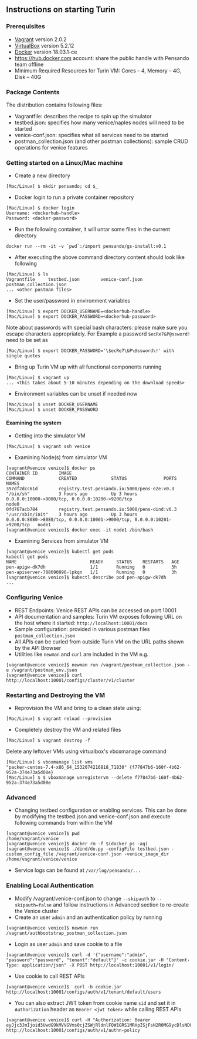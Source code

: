 
## Instructions on starting Turin

### Prerequisites
- [Vagrant](https://releases.hashicorp.com/vagrant/2.0.2/) version 2.0.2
- [VirtualBox](https://www.virtualbox.org/wiki/Download_Old_Builds_5_2) version 5.2.12
- [Docker](https://docs.docker.com/install/) version 18.03.1-ce
- https://hub.docker.com account: share the public handle with Pensando team offline
- Minimum Required Resources for Turin VM: Cores – 4, Memory – 4G, Disk – 40G

### Package Contents
The distribution contains following files:
- Vagrantfile: describes the recipe to spin up the simulator
- testbed.json: specifies how many venice/naples nodes will need to be started
- venice-conf.json: specifies what all services need to be started
- postman_collection.json (and other postman collections): sample CRUD operations for venice features

### Getting started on a Linux/Mac machine

- Create a new directory
```
[Mac/Linux] $ mkdir pensando; cd $_
```

- Docker login to run a private container repository
```
[Mac/Linux] $ docker login
Username: <dockerhub-handle>
Password: <docker-password>
```

- Run the following container, it will untar some files in the current directory
```
docker run --rm -it -v `pwd`:/import pensando/gs-install:v0.1
```

- After executing the above command directory content should look like following
```
[Mac/Linux] $ ls
Vagrantfile		testbed.json		venice-conf.json	postman_collection.json
... <other postman files>
```

- Set the user/password in environment variables
```
[Mac/Linux] $ export DOCKER_USERNAME=<dockerhub-handle>
[Mac/Linux] $ export DOCKER_PASSWORD=<dockerhub-password>
```
Note about passwords with special bash characters: please make sure you escape
characters appropriately. For Example a password `$ecRe7&P@ssword!` need to be set as
```
[Mac/Linux] $ export DOCKER_PASSWORD='\$ecRe7\&P\@ssword\!' with single quotes
```

- Bring up Turin VM up with all functional components running
```
[Mac/Linux] $ vagrant up
... <this takes about 5-10 minutes depending on the download speeds>
```

- Environment variables can be unset if needed now
```
[Mac/Linux] $ unset DOCKER_USERNAME
[Mac/Linux] $ unset DOCKER_PASSWORD
```

#### Examining the system
- Getting into the simulator VM
```
[Mac/Linux] $ vagrant ssh venice
```
- Examining Node(s) from simulator VM
```
[vagrant@venice venice]$ docker ps
CONTAINER ID        IMAGE                                           COMMAND             CREATED             STATUS              PORTS                                                                      NAMES
397df2dcc61d        registry.test.pensando.io:5000/pens-e2e:v0.3    "/bin/sh"           3 hours ago         Up 3 hours          0.0.0.0:10000->9000/tcp, 0.0.0.0:10200->9200/tcp                           node0
0fd767acb784        registry.test.pensando.io:5000/pens-dind:v0.3   "/usr/sbin/init"    3 hours ago         Up 3 hours          0.0.0.0:8080->8080/tcp, 0.0.0.0:10001->9000/tcp, 0.0.0.0:10201->9200/tcp   node1
[vagrant@venice venice]$ docker exec -it node1 /bin/bash
```
- Examining Services from simulator VM
```
[vagrant@venice venice]$ kubectl get pods
kubectl get pods
NAME                            READY     STATUS    RESTARTS   AGE
pen-apigw-dk7dh                 1/1       Running   0          3h
pen-apiserver-788690896-lpkqn   1/1       Running   0          3h
[vagrant@venice venice]$ kubectl describe pod pen-apigw-dk7dh
...
```

### Configuring Venice

- REST Endpoints: Venice REST APIs can be accessed on port 10001
- API documentation and samples: Turin VM exposes following URL on the host where it started: `http://localhost:10001/docs`
- Sample configuration: provided in various postman files `postman_collection.json`
- All APIs can be curled from outside Turin VM on the URL paths shown by the API Browser
- Utilities like `newman` and `curl` are included in the VM e.g.
```
[vagrant@venice venice]$ newman run /vagrant/postman_collection.json -e /vagrant/postman_env.json
[vagrant@venice venice]$ curl http://localhost:10001/configs/cluster/v1/cluster
```

### Restarting and Destroying the VM
- Reprovision the VM and bring to a clean state using:
```
[Mac/Linux] $ vagrant reload --provision
```
- Completely destroy the VM and related files
```
[Mac/Linux] $ vagrant destroy -f
```
Delete any leftover VMs using virtualbox's vboxmanage command
```
[Mac/Linux] $ vboxmanage list vms
"packer-centos-7.4-x86_64_1532074216818_71830" {f77847b6-160f-4b62-952a-374e73a5d08e}
[Mac/Linux] $ $ vboxmanage unregistervm --delete f77847b6-160f-4b62-952a-374e73a5d08e
```

### Advanced
- Changing testbed configuration or enabling services. This can be done by modifying the testbed.json and venice-conf.json and execute following commands from within the VM
```
[vagrant@venice venice]$ pwd
/home/vagrant/venice
[vagrant@venice venice]$ docker rm -f $(docker ps -aq)
[vagrant@venice venice]$ ./dind/do.py -configFile testbed.json -custom_config_file /vagrant/venice-conf.json -venice_image_dir /home/vagrant/venice/venice
```
- Service logs can be found at `/var/log/pensando/...`

### Enabling Local Authentication
- Modify /vagrant/venice-conf.json to change `--skipauth` to `--skipauth=false` and follow instructions in Advanced section to re-create the Venice cluster
- Create an user `admin` and an authentication policy by running
```
[vagrant@venice venice]$ newman run /vagrant/authbootstrap_postman_collection.json
```
- Login as user `admin` and save cookie to a file
```
[vagrant@venice venice]$ curl -d '{"username":"admin", "password":"password", "tenant":"default"}' -c cookie.jar -H "Content-Type: application/json" -X POST http://localhost:10001/v1/login/
```
- Use cookie to call  REST APIs
```
[vagrant@venice venice]$  curl -b cookie.jar http://localhost:10001/configs/auth/v1/tenant/default/users
```
- You can also extract JWT token from cookie name `sid` and set it in `Authorization` header as `Bearer <jwt token>` while calling REST APIs
```
[vagrant@venice venice]$ curl -H "Authorization: Bearer eyJjc3JmIjoid3UwdG9kMVVGVms0cjZSWjRldnlFQW1GRS1MRHpISjFsN2R0MG9ycDlsND0iLCJleHAiOjE1MzQ4MDA2NzksImlhdCI6MTUzNDI4MjI3OSwiaXNzIjoidmVuaWNlIiwicm9sZXMiOm51bGwsInN1YiI6ImFkbWluIiwidGVuYW50IjoiZGVmYXVsdCJ9.J00lcpOdWpTZjsnyufh5U4Sh5xpEA3EKIUBgKYHQX9juSHdg1m7larOy2BTpXYAzjVHEF2zVN_NpMzo3EETOLw" http://localhost:10001/configs/auth/v1/authn-policy
```
